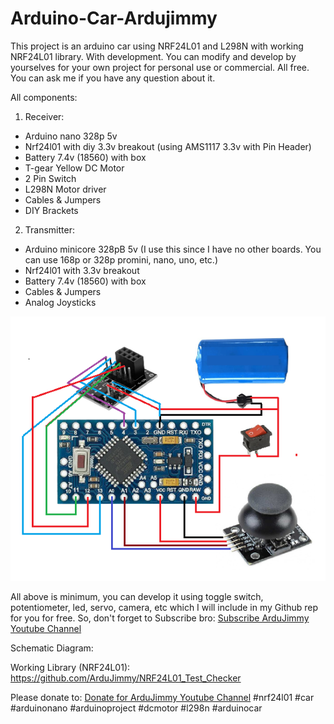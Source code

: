 # Arduino-Car-Ardujimmy
This project is an arduino car using NRF24L01 and L298N with working NRF24L01 library. With development. You can modify and develop by yourselves for your own project for personal use or commercial. All free. You can ask me if you have any question about it.

All components:

1. Receiver:
- Arduino nano 328p 5v
- Nrf24l01 with diy 3.3v breakout (using AMS1117 3.3v with Pin Header)
- Battery 7.4v (18560) with box
- T-gear Yellow DC Motor
- 2 Pin Switch
- L298N Motor driver
- Cables & Jumpers
- DIY Brackets

2. Transmitter:
- Arduino minicore 328pB 5v (I use this since I have no other boards. You can use 168p or 328p promini, nano, uno, etc.)
- Nrf24l01 with 3.3v breakout
- Battery 7.4v (18560) with box
- Cables & Jumpers
- Analog Joysticks

<img src="https://github.com/ArduJimmy/Arduino-Car-Ardujimmy/blob/main/transmitter.png" alt="Transmitter NRF24L01 Arduino Car" title="Transmitter NRF24L01 Arduino Car"/>

All above is minimum, you can develop it using toggle switch, potentiometer, led, servo, camera, etc which I will include in my Github rep for you for free. So, don't forget to Subscribe bro: <a href="https://www.youtube.com/@ardujimmy" title="ArduJimmy">Subscribe ArduJimmy Youtube Channel</a>

Schematic Diagram:


Working Library (NRF24L01):
https://github.com/ArduJimmy/NRF24L01_Test_Checker

Please donate to: <a href="https://www.paypal.me/idhermannz" title="Donate ArduJimmy">Donate for ArduJimmy Youtube Channel</a>
#nrf24l01 #car #arduinonano #arduinoproject #dcmotor #l298n #arduinocar

